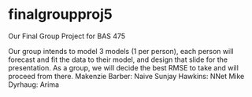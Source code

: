 # finalgroupproj5
Our Final Group Project for BAS 475

Our group intends to model 3 models (1 per person), each person will forecast and fit the data to their model, and design that slide for the presentation. As a group, we will decide the best RMSE to take and will proceed from there. 
Makenzie Barber: Naive
Sunjay Hawkins: NNet
Mike Dyrhaug: Arima
